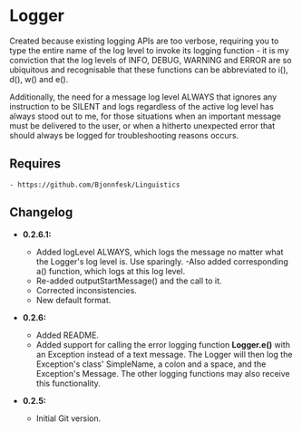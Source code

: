 # Logger

Created because existing logging APIs are too verbose, requiring you to type the entire name of the log level to invoke its logging function - it is my conviction that the log levels of INFO, DEBUG, WARNING and ERROR are so ubiquitous and recognisable that these functions can be abbreviated to i(), d(), w() and e(). 

Additionally, the need for a message log level ALWAYS that ignores any instruction to be SILENT and logs regardless of the active log level has always stood out to me, for those situations when an important message must be delivered to the user, or when a hitherto unexpected error that should always be logged for troubleshooting reasons occurs.

## Requires

	- https://github.com/Bjonnfesk/Linguistics

## Changelog

+ **0.2.6.1:**
	
	- Added logLevel ALWAYS, which logs the message no matter what the Logger's log level is. Use sparingly.
		-Also added corresponding a() function, which logs at this log level.
	- Re-added outputStartMessage() and the call to it.
	- Corrected inconsistencies.
	- New default format.
+ **0.2.6:**

	- Added README.
	- Added support for calling the error logging function **Logger.e()** with an Exception instead of a text message. The Logger will then log the Exception's class' SimpleName, a colon and a space, and the Exception's Message. The other logging functions may also receive this functionality.
+ **0.2.5:** 

	- Initial Git version.
